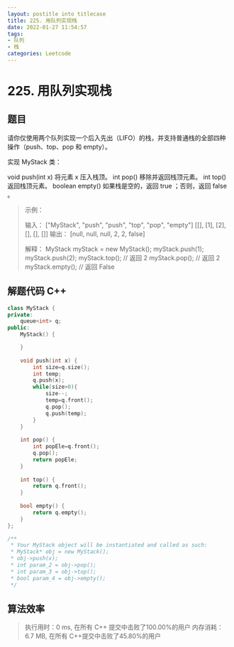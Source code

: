 ```yaml
---
layout: postitle into titlecase
title: 225. 用队列实现栈
date: 2022-01-27 11:54:57
tags: 
- 队列
- 栈
categories: Leetcode
---
```


# 225. 用队列实现栈
## 题目
请你仅使用两个队列实现一个后入先出（LIFO）的栈，并支持普通栈的全部四种操作（push、top、pop 和 empty）。

实现 MyStack 类：

void push(int x) 将元素 x 压入栈顶。
int pop() 移除并返回栈顶元素。
int top() 返回栈顶元素。
boolean empty() 如果栈是空的，返回 true ；否则，返回 false 。

> 示例：
>
> 输入： ["MyStack", "push", "push", "top", "pop", "empty"] [[], [1], [2],[], [], []] 
> 输出： [null, null, null, 2, 2, false]
>
> 解释： MyStack myStack = new MyStack(); 
> myStack.push(1);
> myStack.push(2);
> myStack.top(); // 返回 2
> myStack.pop(); // 返回 2 
> myStack.empty(); // 返回 False



## 解题代码 C++
```cpp
class MyStack {
private:
    queue<int> q;
public:
    MyStack() {

    }
    
    void push(int x) {
        int size=q.size();
        int temp;
        q.push(x);
        while(size>0){
            size--;
            temp=q.front();
            q.pop();
            q.push(temp);
        }
    }
    
    int pop() {
        int popEle=q.front();
        q.pop();
        return popEle;
    }
    
    int top() {
        return q.front();
    }
    
    bool empty() {
        return q.empty();
    }
};

/**
 * Your MyStack object will be instantiated and called as such:
 * MyStack* obj = new MyStack();
 * obj->push(x);
 * int param_2 = obj->pop();
 * int param_3 = obj->top();
 * bool param_4 = obj->empty();
 */
```
## 算法效率

> 执行用时：0 ms, 在所有 C++ 提交中击败了100.00%的用户 
> 内存消耗：6.7 MB, 在所有 C++提交中击败了45.80%的用户
